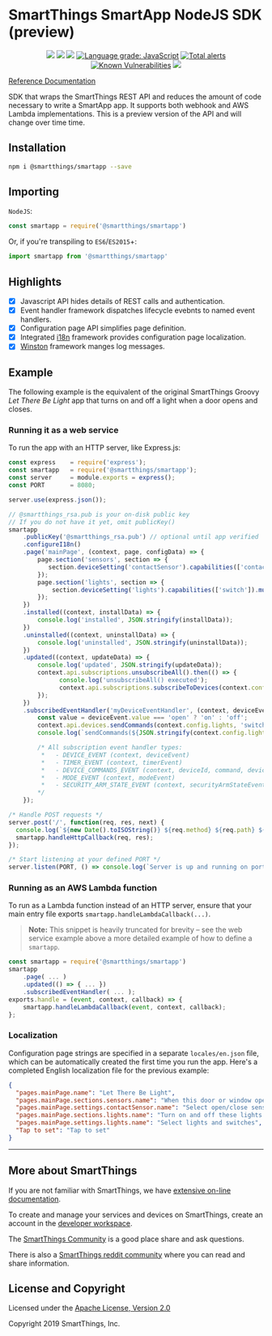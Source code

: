 # SmartThings SmartApp NodeJS SDK (preview)

<p align="center">
<a href="https://www.npmjs.com/package/@smartthings/smartapp"><img src="https://badgen.net/npm/v/@smartthings/smartapp" /></a>
<a href="https://www.npmjs.com/package/@smartthings/smartapp"><img src="https://badgen.net/npm/license/@smartthings/smartapp" /></a>
<a href="https://status.badgen.net/"><img src="https://badgen.net/xo/status/@smartthings/smartapp" /></a>
<a href="https://lgtm.com/projects/g/SmartThingsCommunity/smartapp-sdk-nodejs/context:javascript"><img alt="Language grade: JavaScript" src="https://img.shields.io/lgtm/grade/javascript/g/SmartThingsCommunity/smartapp-sdk-nodejs.svg?logo=lgtm&logoWidth=18"/></a>
<a href="https://lgtm.com/projects/g/SmartThingsCommunity/smartapp-sdk-nodejs/alerts/"><img alt="Total alerts" src="https://img.shields.io/lgtm/alerts/g/SmartThingsCommunity/smartapp-sdk-nodejs.svg?logo=lgtm&logoWidth=18"/></a>
<a href="https://snyk.io/test/github/SmartThingsCommunity/smartapp-sdk-nodejs?targetFile=package.json"><img src="https://snyk.io/test/github/SmartThingsCommunity/smartapp-sdk-nodejs/badge.svg?targetFile=package.json" alt="Known Vulnerabilities" data-canonical-src="https://snyk.io/test/github/SmartThingsCommunity/smartapp-sdk-nodejs?targetFile=package.json" style="max-width:100%;"></a>
<a href="https://smartthingsdev.slack.com/messages/CG595N08N"><img src="https://badgen.net/badge//smartthingsdev?icon=slack" /></a>
</p>

[Reference Documentation](doc/index.md)

SDK that wraps the SmartThings REST API and reduces the amount of code necessary to write a SmartApp app. It supports both webhook and AWS Lambda implementations. This is a preview version of the API and will change over time time.

## Installation

```bash
npm i @smartthings/smartapp --save
```

## Importing

`NodeJS`:

```javascript
const smartapp = require('@smartthings/smartapp')
```

Or, if you're transpiling to `ES6`/`ES2015`+:

```javascript
import smartapp from '@smartthings/smartapp'
```

## Highlights

- [x] Javascript API hides details of REST calls and authentication.
- [x] Event handler framework dispatches lifecycle evebnts to named event handlers.
- [x] Configuration page API simplifies page definition.
- [x] Integrated [i18n](https://www.npmjs.com/package/i18n) framework provides configuration page localization.
- [x] [Winston](https://www.npmjs.com/package/winston) framework manges log messages.

## Example

The following example is the equivalent of the original SmartThings Groovy _Let There Be Light_ app that turns on and off a light when a door opens and closes.

### Running it as a web service

To run the app with an HTTP server, like Express.js:

```javascript
const express    = require('express');
const smartapp   = require('@smartthings/smartapp');
const server     = module.exports = express();
const PORT       = 8080;

server.use(express.json());

// @smartthings_rsa.pub is your on-disk public key
// If you do not have it yet, omit publicKey()
smartapp
    .publicKey('@smartthings_rsa.pub') // optional until app verified
    .configureI18n()
    .page('mainPage', (context, page, configData) => {
        page.section('sensors', section => {
           section.deviceSetting('contactSensor').capabilities(['contactSensor']).required(false);
        });
        page.section('lights', section => {
            section.deviceSetting('lights').capabilities(['switch']).multiple(true).permissions('rx');
        });
    })
    .installed((context, installData) => {
        console.log('installed', JSON.stringify(installData));
    })
    .uninstalled((context, uninstallData) => {
        console.log('uninstalled', JSON.stringify(uninstallData));
    })
    .updated((context, updateData) => {
        console.log('updated', JSON.stringify(updateData));
        context.api.subscriptions.unsubscribeAll().then(() => {
              console.log('unsubscribeAll() executed');
              context.api.subscriptions.subscribeToDevices(context.config.contactSensor, 'contactSensor', 'contact', 'myDeviceEventHandler');
        });
    })
    .subscribedEventHandler('myDeviceEventHandler', (context, deviceEvent) => {
        const value = deviceEvent.value === 'open' ? 'on' : 'off';
        context.api.devices.sendCommands(context.config.lights, 'switch', value);
        console.log(`sendCommands(${JSON.stringify(context.config.lights)}, 'switch', '${value}')`);

        /* All subscription event handler types:
         *   - DEVICE_EVENT (context, deviceEvent)
         *   - TIMER_EVENT (context, timerEvent)
         *   - DEVICE_COMMANDS_EVENT (context, deviceId, command, deviceCommandsEvent)
         *   - MODE_EVENT (context, modeEvent)
         *   - SECURITY_ARM_STATE_EVENT (context, securityArmStateEvent)
        */
    });

/* Handle POST requests */
server.post('/', function(req, res, next) {
  console.log(`${new Date().toISOString()} ${req.method} ${req.path} ${req.body && req.body.lifecycle}`);
  smartapp.handleHttpCallback(req, res);
});

/* Start listening at your defined PORT */
server.listen(PORT, () => console.log(`Server is up and running on port ${PORT}`));
```

### Running as an AWS Lambda function

To run as a Lambda function instead of an HTTP server, ensure that your main entry file exports `smartapp.handleLambdaCallback(...)`.

> **Note:** This snippet is heavily truncated for brevity – see the web service example above a more detailed example of how to define a `smartapp`.

```javascript
const smartapp = require('@smartthings/smartapp')
smartapp
    .page( ... )
    .updated(() => { ... })
    .subscribedEventHandler( ... );
exports.handle = (event, context, callback) => {
    smartapp.handleLambdaCallback(event, context, callback);
};
```

### Localization

Configuration page strings are specified in a separate `locales/en.json` file, which can be automatically created the first time you run the app. Here's a completed English localization file for the previous example:

```json
{
  "pages.mainPage.name": "Let There Be Light",
  "pages.mainPage.sections.sensors.name": "When this door or window opens or closes",
  "pages.mainPage.settings.contactSensor.name": "Select open/close sensor",
  "pages.mainPage.sections.lights.name": "Turn on and off these lights and switches",
  "pages.mainPage.settings.lights.name": "Select lights and switches",
  "Tap to set": "Tap to set"
}
```

---

## More about SmartThings

If you are not familiar with SmartThings, we have
[extensive on-line documentation](https://smartthings.developer.samsung.com/develop/index.html).

To create and manage your services and devices on SmartThings, create an account in the
[developer workspace](https://devworkspace.developer.samsung.com/).

The [SmartThings Community](https://community.smartthings.com/c/developers/) is a good place share and
ask questions.

There is also a [SmartThings reddit community](https://www.reddit.com/r/SmartThings/) where you
can read and share information.

## License and Copyright

Licensed under the [Apache License, Version 2.0](LICENSE)

Copyright 2019 SmartThings, Inc.